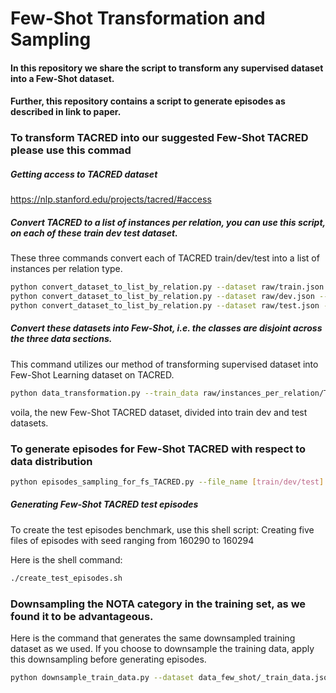 # Few-Shot Transformation and Sampling 
#### In this repository we share the script to transform any supervised dataset into a Few-Shot dataset. 
#### Further, this repository contains a script to generate episodes as described in link to paper.

### To transform TACRED into our suggested Few-Shot TACRED please use this commad
##### Getting access to TACRED dataset
https://nlp.stanford.edu/projects/tacred/#access

##### Convert TACRED to a list of instances per relation, you can use this script, on each of these train dev test dataset.
These three commands convert each of TACRED train/dev/test into a list of instances per relation type.  

 ``` bash 
 python convert_dataset_to_list_by_relation.py --dataset raw/train.json --output_file raw/instances_per_relation/TACRED_train.json
 python convert_dataset_to_list_by_relation.py --dataset raw/dev.json --output_file raw/instances_per_relation/TACRED_dev.json
 python convert_dataset_to_list_by_relation.py --dataset raw/test.json --output_file raw/instances_per_relation/TACRED_test.json
 ```




##### Convert these datasets into Few-Shot, i.e. the classes are disjoint across the three data sections.

This command utilizes our method of transforming supervised dataset into Few-Shot Learning dataset on TACRED. 
``` bash 
python data_transformation.py --train_data raw/instances_per_relation/TACRED_train.json --dev_data raw/instances_per_relation/TACRED_dev.json --test_data raw/instances_per_relation/TACRED_test.json --fixed_categories_split categories_split.json --test_size 10 --output_dir ./data_few_shot
```

voila, the new Few-Shot TACRED dataset, divided into train dev and test datasets.

### To generate episodes for Few-Shot TACRED with respect to data distribution

``` bash 
python episodes_sampling_for_fs_TACRED.py --file_name [train/dev/test] --episodes_size [episodes_size] --N [N_way] --K [K_shot] --number_of_queries [number_of_test_instances] --seed [123] --output_file_name [output_file_name]
``` 

##### Generating Few-Shot TACRED test episodes 

To create the test episodes benchmark, use this shell script:
Creating five files of episodes with seed ranging from 160290 to 160294

Here is the shell command: 

``` bash
./create_test_episodes.sh
```


### Downsampling the NOTA category in the training set, as we found it to be advantageous. 
Here is the command that generates the same downsampled training dataset as we used. If you choose to downsample the training data, apply
this downsampling before generating episodes.

```bash 
python downsample_train_data.py --dataset data_few_shot/_train_data.json --output_file data_few_shot/new_downsampled_train_data.json   
```
 